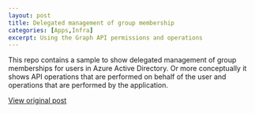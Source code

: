 ```yaml
---
layout: post
title: Delegated management of group membership
categories: [Apps,Infra]
excerpt: Using the Graph API permissions and operations
---
```


This repo contains a sample to show delegated management of group memberships for users in Azure Active Directory. Or more conceptually it shows API operations that are performed on behalf of the user and operations that are performed by the application.

[View original post](https://github.com/pdebruin/aad-graph-delegated-groupmembership)
